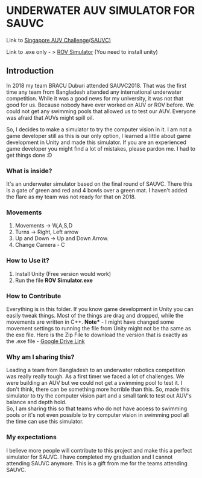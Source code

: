 # UNDERWATER AUV SIMULATOR FOR SAUVC #
Link to [Singapore AUV Challenge(SAUVC)](https://sauvc.org/)

Link to .exe only - > [ROV Simulator](https://drive.google.com/open?id=11yioKS-WiIy2ZtrqjVkvi6QCSIAdo42N) (You need to install unity)

## Introduction ##
In 2018 my team BRACU Duburi attended SAUVC2018. That was the first time any team from Bangladesh attended any international underwater competition. While it was a good news for my university, it was not that good for us. Because nobody have ever worked on AUV or ROV before. We could not get any swimming pools that allowed us to test our AUV. Everyone was afraid that AUVs might spill oil. 

So, I decides to make a simulator to try the computer vision in it. I am not a game developer still as this is our only option, I learned a little about game development in Unity and made this simulator. If you are an experienced game developer you might find a lot of mistakes, please pardon me. I had to get things done :D

### What is inside? ###
It's an underwater simulator based on the final round of SAUVC. There this is a gate of green and red and 4 bowls over a green mat. I haven't added the flare as my team was not ready for that on 2018. 

### Movements ###
1. Movements -> W,A,S,D
2. Turns -> Right, Left arrow
3. Up and Down -> Up and Down Arrow.
4. Change Camera - C

### How to Use it? ###
1. Install Unity (Free version would work)
2. Run the file __ROV Simulator.exe__

### How to Contribute ###
Everything is in this folder. If you know game development in Unity you can easily tweak things. Most of the things are drag and dropped, while the movements are written in C++.
__Note*__ - I might have changed some movement settings to running the file from Unity might not be tha same as the exe file. Here is the Zip File to download the version that is exactly as the .exe file - [Google Drive Link](https://drive.google.com/file/d/1qxT1IPpUchh3P8NON_IHZIA1a_ToGLKu/view?usp=sharing) 

### Why am I sharing this? ###
Leading a team from Bangladesh to an underwater robotics competition was really really tough. As a first timer we faced a lot of challenges. We were building an AUV but we could not get a swimming pool to test it. I don't think, there can be something more horrible than this. So, made this simulator to try the computer vision part and a small tank to test out AUV's balance and depth hold.  
So, I am sharing this so that teams who do not have access to swimming pools or it's not even possible to try computer vision in swimming pool all the time can use this simulator. 

### My expectations ###
I believe more people will contribute to this project and make this a perfect simulator for SAUVC.
I have completed my graduation and I cannot attending SAUVC anymore. This is a gift from me for the teams attending SAUVC.
